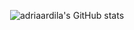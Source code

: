 <div align="center">
  
![adriaardila's GitHub stats](https://github-readme-stats-omega-beige-18.vercel.app/api?username=adriaardila&show_icons=true&theme=radical)

</div>

<!--
**adriaardila/adriaardila** is a ✨ _special_ ✨ repository because its `README.md` (this file) appears on your GitHub profile.

Here are some ideas to get you started:

- 🔭 I’m currently working on ...
- 🌱 I’m currently learning ...
- 👯 I’m looking to collaborate on ...
- 🤔 I’m looking for help with ...
- 💬 Ask me about ...
- 📫 How to reach me: ...
- 😄 Pronouns: ...
- ⚡ Fun fact: ...
-->
